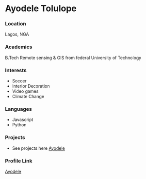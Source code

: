 # Ayodele Tolulope

### Location

Lagos, NGA

### Academics

B.Tech Remote sensing & GIS from federal University of Technology

### Interests

- Soccer
- Interior Decoration
- Video games
- Climate Change


### Languages

- Javascript
- Python

### Projects

- See projects here 
[Ayodele](https://github.com/toluwalope19) 

### Profile Link

[Ayodele](https://github.com/toluwalope19)